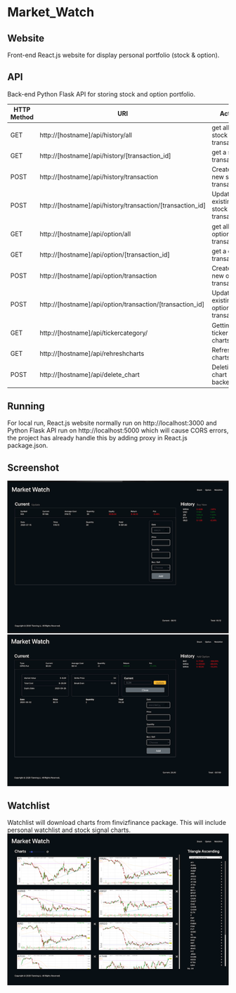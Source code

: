 # Market_Watch

## Website

Front-end React.js website for display personal portfolio (stock & option).


## API

Back-end Python Flask API for storing stock and option portfolio.

| HTTP Method | URI | Action|
| ------------- | ------------- | ------------- |
| GET | http://[hostname]/api/history/all | get all the stock transactions |
| GET | http://[hostname]/api/history/[transaction_id] | get a stock transaction |
| POST | http://[hostname]/api/history/transaction | Create a new stock transaction |
| POST | http://[hostname]/api/history/transaction/[transaction_id] | Update an existing stock transaction 
| GET | http://[hostname]/api/option/all | get all the option transactions |
| GET | http://[hostname]/api/option/[transaction_id] | get a option transaction |
| POST | http://[hostname]/api/option/transaction | Create a new option transaction |
| POST | http://[hostname]/api/option/transaction/[transaction_id] | Update an existing option transaction |
| GET | http://[hostname]/api/tickercategory/ | Getting ticker list of charts |
| GET | http://[hostname]/api/rehreshcharts | Refreshing charts | 
| POST | http://[hostname]/api/delete_chart | Deleting chart at the backend | 


## Running

For local run, React.js website normally run on http://localhost:3000 and Python Flask API run on http://localhost:5000 which will cause CORS errors, the project has already handle this by adding proxy in React.js package.json. 

## Screenshot

![stock](asset/stock.png)
![option](asset/option.png)

## Watchlist
Watchlist will download charts from finvizfinance package. This will include personal watchlist and stock signal charts.
![watchlist](asset/watchlist.png)
